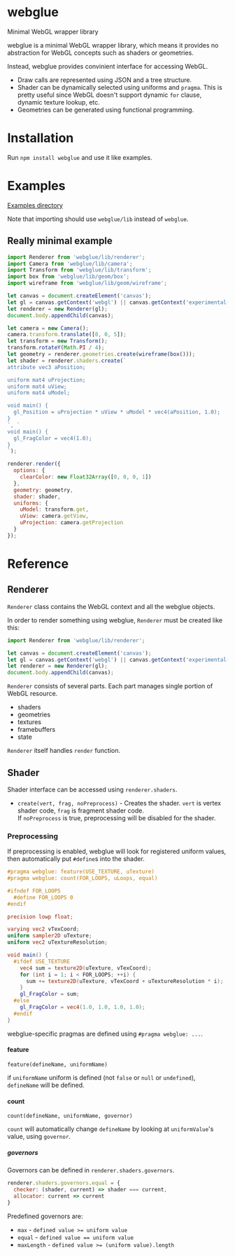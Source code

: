 # webglue
Minimal WebGL wrapper library

webglue is a minimal WebGL wrapper library, which means it provides no
abstraction for WebGL concepts such as shaders or geometries.

Instead, webglue provides convinient interface for accessing WebGL.

- Draw calls are represented using JSON and a tree structure.
- Shader can be dynamically selected using uniforms and `pragma`. This is
  pretty useful since WebGL doesn't support dynamic `for` clause, dynamic
  texture lookup, etc.
- Geometries can be generated using functional programming.

# Installation
Run `npm install webglue` and use it like examples.

# Examples
[Examples directory](./client-test)

Note that importing should use `webglue/lib` instead of `webglue`.

## Really minimal example
```js
import Renderer from 'webglue/lib/renderer';
import Camera from 'webglue/lib/camera';
import Transform from 'webglue/lib/transform';
import box from 'webglue/lib/geom/box';
import wireframe from 'webglue/lib/geom/wireframe';

let canvas = document.createElement('canvas');
let gl = canvas.getContext('webgl') || canvas.getContext('experimental-webgl');
let renderer = new Renderer(gl);
document.body.appendChild(canvas);

let camera = new Camera();
camera.transform.translate([0, 0, 5]);
let transform = new Transform();
transform.rotateY(Math.PI / 4);
let geometry = renderer.geometries.create(wireframe(box()));
let shader = renderer.shaders.create(`
attribute vec3 aPosition;

uniform mat4 uProjection;
uniform mat4 uView;
uniform mat4 uModel;

void main() {
  gl_Position = uProjection * uView * uModel * vec4(aPosition, 1.0);
}
`, `
void main() {
  gl_FragColor = vec4(1.0);
}
`);

renderer.render({
  options: {
    clearColor: new Float32Array([0, 0, 0, 1])
  },
  geometry: geometry,
  shader: shader,
  uniforms: {
    uModel: transform.get,
    uView: camera.getView,
    uProjection: camera.getProjection
  }
});
```

# Reference
## Renderer
`Renderer` class contains the WebGL context and all the webglue objects.

In order to render something using webglue, `Renderer` must be created like
this:

```js
import Renderer from 'webglue/lib/renderer';

let canvas = document.createElement('canvas');
let gl = canvas.getContext('webgl') || canvas.getContext('experimental-webgl');
let renderer = new Renderer(gl);
document.body.appendChild(canvas);
```

`Renderer` consists of several parts. Each part manages single portion of WebGL
resource.

- shaders
- geometries
- textures
- framebuffers
- state

`Renderer` itself handles `render` function.

## Shader
Shader interface can be accessed using `renderer.shaders`.
- `create(vert, frag, noPreprocess)` - Creates the shader. `vert` is vertex
  shader code, `frag` is fragment shader code.  
  If `noPreprocess` is true, preprocessing will be disabled for the shader.

### Preprocessing
If preprocessing is enabled, webglue will look for registered uniform values,
then automatically put `#define`s into the shader.
```glsl
#pragma webglue: feature(USE_TEXTURE, uTexture)
#pragma webglue: count(FOR_LOOPS, uLoops, equal)

#ifndef FOR_LOOPS
  #define FOR_LOOPS 0
#endif

precision lowp float;

varying vec2 vTexCoord;
uniform sampler2D uTexture;
uniform vec2 uTextureResolution;

void main() {
  #ifdef USE_TEXTURE
    vec4 sum = texture2D(uTexture, vTexCoord);
    for (int i = 1; i < FOR_LOOPS; ++i) {
      sum += texture2D(uTexture, vTexCoord + uTextureResolution * i);
    }
    gl_FragColor = sum;
  #else
    gl_FragColor = vec4(1.0, 1.0, 1.0, 1.0);
  #endif
}
```

webglue-specific pragmas are defined using `#pragma webglue: ...`.

#### feature
`feature(defineName, uniformName)`

if `uniformName` uniform is defined (not `false` or `null` or `undefined`),
`defineName` will be defined.

#### count
`count(defineName, uniformName, governor)`

`count` will automatically change `defineName` by looking at `uniformValue`'s
value, using `governor`.

##### governors
Governors can be defined in `renderer.shaders.governors`.

```js
renderer.shaders.governors.equal = {
  checker: (shader, current) => shader === current,
  allocator: current => current
}
```

Predefined governors are:

- `max` - `defined value >= uniform value`
- `equal` - `defined value == uniform value`
- `maxLength` - `defined value >= (uniform value).length`
